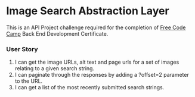 # Image Search Abstraction Layer

This is an API Project challenge required for the completion of [Free Code Camp](http://www.freecodecamp.org) 
Back End Development Certificate.

### User Story

1. I can get the image URLs, alt text and page urls for a set of images relating to a given search string.
1. I can paginate through the responses by adding a ?offset=2 parameter to the URL.
1. I can get a list of the most recently submitted search strings.
